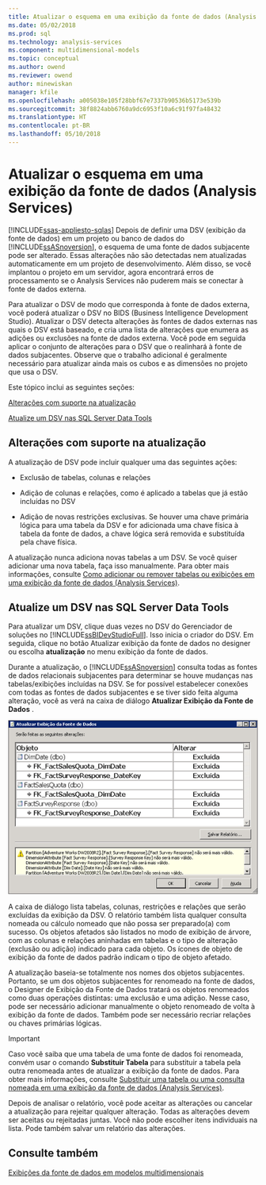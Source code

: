 ```yaml
---
title: Atualizar o esquema em uma exibição da fonte de dados (Analysis Services) | Microsoft Docs
ms.date: 05/02/2018
ms.prod: sql
ms.technology: analysis-services
ms.component: multidimensional-models
ms.topic: conceptual
ms.author: owend
ms.reviewer: owend
author: minewiskan
manager: kfile
ms.openlocfilehash: a005038e105f28bbf67e7337b90536b5173e539b
ms.sourcegitcommit: 38f8824abb6760a9dc6953f10a6c91f97fa48432
ms.translationtype: HT
ms.contentlocale: pt-BR
ms.lasthandoff: 05/10/2018
---
```

# <a name="refresh-the-schema-in-a-data-source-view-analysis-services"></a>Atualizar o esquema em uma exibição da fonte de dados (Analysis Services)
[!INCLUDE[ssas-appliesto-sqlas](../../includes/ssas-appliesto-sqlas.md)]
  Depois de definir uma DSV (exibição da fonte de dados) em um projeto ou banco de dados do [!INCLUDE[ssASnoversion](../../includes/ssasnoversion-md.md)], o esquema de uma fonte de dados subjacente pode ser alterado. Essas alterações não são detectadas nem atualizadas automaticamente em um projeto de desenvolvimento. Além disso, se você implantou o projeto em um servidor, agora encontrará erros de processamento se o Analysis Services não puderem mais se conectar à fonte de dados externa.  
  
 Para atualizar o DSV de modo que corresponda à fonte de dados externa, você poderá atualizar o DSV no BIDS (Business Intelligence Development Studio). Atualizar o DSV detecta alterações às fontes de dados externas nas quais o DSV está baseado, e cria uma lista de alterações que enumera as adições ou exclusões na fonte de dados externa. Você pode em seguida aplicar o conjunto de alterações para o DSV que o realinhará à fonte de dados subjacentes. Observe que o trabalho adicional é geralmente necessário para atualizar ainda mais os cubos e as dimensões no projeto que usa o DSV.  
  
 Este tópico inclui as seguintes seções:  
  
 [Alterações com suporte na atualização](#bkmk_changlist)  
  
 [Atualize um DSV nas SQL Server Data Tools](#bkmk_DSVrefresh)  
  
##  <a name="bkmk_changlist"></a> Alterações com suporte na atualização  
 A atualização de DSV pode incluir qualquer uma das seguintes ações:  
  
-   Exclusão de tabelas, colunas e relações  
  
-   Adição de colunas e relações, como é aplicado a tabelas que já estão incluídas no DSV  
  
-   Adição de novas restrições exclusivas. Se houver uma chave primária lógica para uma tabela da DSV e for adicionada uma chave física à tabela da fonte de dados, a chave lógica será removida e substituída pela chave física.  
  
 A atualização nunca adiciona novas tabelas a um DSV. Se você quiser adicionar uma nova tabela, faça isso manualmente. Para obter mais informações, consulte [Como adicionar ou remover tabelas ou exibições em uma exibição da fonte de dados &#40;Analysis Services&#41;](../../analysis-services/multidimensional-models/adding-or-removing-tables-or-views-in-a-data-source-view-analysis-services.md).  
  
##  <a name="bkmk_DSVrefresh"></a> Atualize um DSV nas SQL Server Data Tools  
 Para atualizar um DSV, clique duas vezes no DSV do Gerenciador de soluções no [!INCLUDE[ssBIDevStudioFull](../../includes/ssbidevstudiofull-md.md)].  Isso inicia o criador do DSV.  Em seguida, clique no botão Atualizar exibição da fonte de dados no designer ou escolha **atualização** no menu exibição da fonte de dados.  
  
 Durante a atualização, o [!INCLUDE[ssASnoversion](../../includes/ssasnoversion-md.md)] consulta todas as fontes de dados relacionais subjacentes para determinar se houve mudanças nas tabelas/exibições incluídas na DSV. Se for possível estabelecer conexões com todas as fontes de dados subjacentes e se tiver sido feita alguma alteração, você as verá na caixa de diálogo **Atualizar Exibição da Fonte de Dados** .  
  
 ![Atualizar a caixa de diálogo de exibição da fonte de dados](../../analysis-services/multidimensional-models/media/ssas-olapdsv-refresh.gif "caixa de diálogo Atualizar exibição da fonte de dados")  
  
 A caixa de diálogo lista tabelas, colunas, restrições e relações que serão excluídas da exibição da DSV. O relatório também lista qualquer consulta nomeada ou cálculo nomeado que não possa ser preparado(a) com sucesso. Os objetos afetados são listados no modo de exibição de árvore, com as colunas e relações aninhadas em tabelas e o tipo de alteração (exclusão ou adição) indicado para cada objeto. Os ícones de objeto de exibição da fonte de dados padrão indicam o tipo de objeto afetado.  
  
 A atualização baseia-se totalmente nos nomes dos objetos subjacentes. Portanto, se um dos objetos subjacentes for renomeado na fonte de dados, o Designer de Exibição da Fonte de Dados tratará os objetos renomeados como duas operações distintas: uma exclusão e uma adição. Nesse caso, pode ser necessário adicionar manualmente o objeto renomeado de volta à exibição da fonte de dados. Também pode ser necessário recriar relações ou chaves primárias lógicas.  
  
> [!IMPORTANT]  
>  Caso você saiba que uma tabela de uma fonte de dados foi renomeada, convém usar o comando **Substituir Tabela** para substituir a tabela pela outra renomeada antes de atualizar a exibição da fonte de dados. Para obter mais informações, consulte [Substituir uma tabela ou uma consulta nomeada em uma exibição da fonte de dados &#40;Analysis Services&#41;](../../analysis-services/multidimensional-models/replace-a-table-or-a-named-query-in-a-data-source-view-analysis-services.md).  
  
 Depois de analisar o relatório, você pode aceitar as alterações ou cancelar a atualização para rejeitar qualquer alteração. Todas as alterações devem ser aceitas ou rejeitadas juntas. Você não pode escolher itens individuais na lista. Pode também salvar um relatório das alterações.  
  
## <a name="see-also"></a>Consulte também  
 [Exibições da fonte de dados em modelos multidimensionais](../../analysis-services/multidimensional-models/data-source-views-in-multidimensional-models.md)  
  
  
